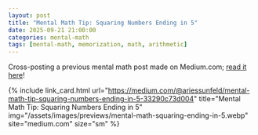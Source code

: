 ```yaml
---
layout: post
title: "Mental Math Tip: Squaring Numbers Ending in 5"
date: 2025-09-21 21:00:00
categories: mental-math
tags: [mental-math, memorization, math, arithmetic]
---
```


Cross-posting a previous mental math post made on Medium.com; [read it here](https://medium.com/@ariessunfeld/mental-math-tip-squaring-numbers-ending-in-5-33290c73d004)!


<!-- {% include link_card.html
   url="https://medium.com/@ariessunfeld/mental-math-tip-squaring-numbers-ending-in-5-33290c73d004"
   title="Mental Math Tip: Squaring Numbers Ending in 5"
   desc="Thumbnail image for article"
   img="https://miro.medium.com/v2/resize:fit:1027/1*8dr6-e2Ep5q9Gyb4qPy_Lg.png"
   site="medium.com"
   size="sm" %}   {# sizes: sm | (default) | lg #} -->

{% include link_card.html
   url="https://medium.com/@ariessunfeld/mental-math-tip-squaring-numbers-ending-in-5-33290c73d004"
   title="Mental Math Tip: Squaring Numbers Ending in 5"
   img="/assets/images/previews/mental-math-squaring-ending-in-5.webp"
   site="medium.com"
   size="sm" %}
